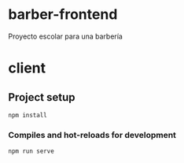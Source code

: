 # barber-frontend
 Proyecto escolar para una barbería

# client

## Project setup
```
npm install
```

### Compiles and hot-reloads for development
```
npm run serve
```
